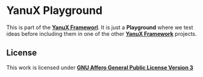 # YanuX Playground
This is part of the [__YanuX Frameworl__](https://yanux-framework.github.io/). It is just a __Playground__ where we test ideas before including them in one of the other [__YanuX Framework__](https://yanux-framework.github.io/YanuX-Broker/) projects.

## License
This work is licensed under [__GNU Affero General Public License Version 3__](LICENSE)